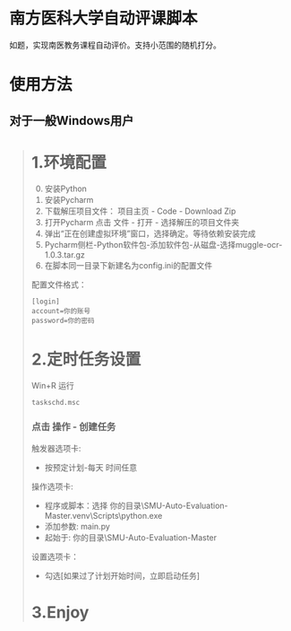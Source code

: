 # 南方医科大学自动评课脚本
如题，实现南医教务课程自动评价。支持小范围的随机打分。
# 使用方法
## 对于一般Windows用户
># 1.环境配置
>0. 安装Python
>1. 安装Pycharm 
>2. 下载解压项目文件： 项目主页 - Code - Download Zip 
>3. 打开Pycharm 点击 文件 - 打开 - 选择解压的项目文件夹
>4. 弹出“正在创建虚拟环境”窗口，选择确定。等待依赖安装完成
>5. Pycharm侧栏-Python软件包-添加软件包-从磁盘-选择muggle-ocr-1.0.3.tar.gz
>6. 在脚本同一目录下新建名为config.ini的配置文件
>
> 配置文件格式：
>
>     [login]
>     account=你的账号
>     password=你的密码
># 2.定时任务设置
>Win+R 运行
>
>     taskschd.msc
>### 点击 操作 - 创建任务
>触发器选项卡:
> * 按预定计划-每天 时间任意
>
>操作选项卡:
>* 程序或脚本：选择 你的目录\SMU-Auto-Evaluation-Master\.venv\Scripts\python.exe
>* 添加参数: main.py
>* 起始于: 你的目录\SMU-Auto-Evaluation-Master
>
>设置选项卡：
>* 勾选[如果过了计划开始时间，立即启动任务]
>
> # 3.Enjoy


